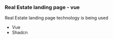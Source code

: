 ### Real Estate landing page - vue

Real Estate landing page technology is being used 
- Vue
- Shadcn